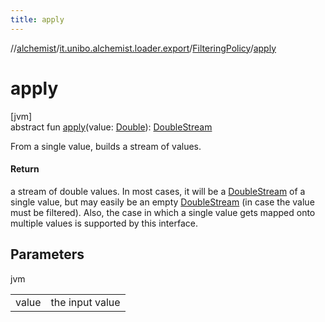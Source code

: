 ```yaml
---
title: apply
---
```

//[alchemist](../../../index.html)/[it.unibo.alchemist.loader.export](../index.html)/[FilteringPolicy](index.html)/[apply](apply.html)



# apply



[jvm]\
abstract fun [apply](apply.html)(value: [Double](https://kotlinlang.org/api/latest/jvm/stdlib/kotlin/-double/index.html)): [DoubleStream](https://docs.oracle.com/javase/8/docs/api/java/util/stream/DoubleStream.html)



From a single value, builds a stream of values.



#### Return



a stream of double values. In most cases, it will be a [DoubleStream](https://docs.oracle.com/javase/8/docs/api/java/util/stream/DoubleStream.html) of a single value, but may easily be an empty [DoubleStream](https://docs.oracle.com/javase/8/docs/api/java/util/stream/DoubleStream.html) (in case the value must be filtered). Also, the case in which a single value gets mapped onto multiple values is supported by this interface.



## Parameters


jvm

| | |
|---|---|
| value | the input value |





